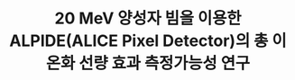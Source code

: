 ---
type           : Paper # Thesis / Others[Paper, Article]
title          : 20 MeV 양성자 빔을 이용한 ALPIDE(ALICE Pixel Detector)의 총 이온화 선량 효과 측정가능성 연구 

first_author   : Jongsik Eum
co_author      : 
                - Minjae Kwon
                - Sanghyeon Lee
                - Jihye Song
corr_author    : In-Kwon Yoo
collaboration  :

journal        : "New Physics: Sae Mulli"
publisher      : 
volume         : 3
page           : 283-289
year           : 2019
country        : Republic of Korea
ISSN/ISBN      : 

published_date : 2019-03-29
online_link    : https://doi.org/10.3938/NPSM.69.283

note           :
---